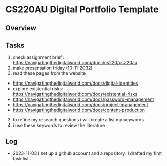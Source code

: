 # CS220AU Digital Portfolio Template
## Overview

## Tasks
1.  check assignment brief : https://navigatingthedigitalworld.com/docs/cs220/cs220au
2.  make presentation friday (10-11-2032)
3.  read these pages from the website
*  https://navigatingthedigitalworld.com/docs/digital-identities
*  explore existential risks: https://navigatingthedigitalworld.com/docs/existential-risks
*  https://navigatingthedigitalworld.com/docs/password-management
*  https://navigatingthedigitalworld.com/docs/project-management
*  https://navigatingthedigitalworld.com/docs/content-production
3. to refine my research questions i will create a list my keywords 
4. i use these keywords to review the literature
   
## Log
- 2023-11-03 I set up a github account and a repository. I drafted my first task list. 
